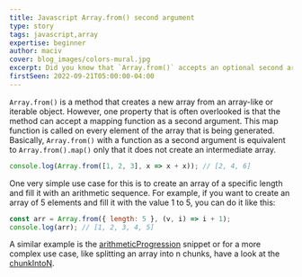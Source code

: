 ```yaml
---
title: Javascript Array.from() second argument
type: story
tags: javascript,array
expertise: beginner
author: maciv
cover: blog_images/colors-mural.jpg
excerpt: Did you know that `Array.from()` accepts an optional second argument which can work as a map function on ever element of the array being created?
firstSeen: 2022-09-21T05:00:00-04:00
---
```


`Array.from()` is a method that creates a new array from an array-like or iterable object. However, one property that is often overlooked is that the method can accept a mapping function as a second argument. This map function is called on every element of the array that is being generated. 
Basically, `Array.from()` with a function as a second argument is equivalent to `Array.from().map()` only that it does not create an intermediate array.

```js
console.log(Array.from([1, 2, 3], x => x + x)); // [2, 4, 6]
```

One very simple use case for this is to create an array of a specific length and fill it with an arithmetic sequence. For example, if you want to create an array of 5 elements and fill it with the value 1 to 5, you can do it like this:

```js
const arr = Array.from({ length: 5 }, (v, i) => i + 1);
console.log(arr); // [1, 2, 3, 4, 5]
```

A similar example is the [arithmeticProgression](/js/s/arithmetic-progression) snippet or for a more complex use case, like splitting an array into n chunks, have a look at the [chunkIntoN](/js/s/chunk-into-n).
